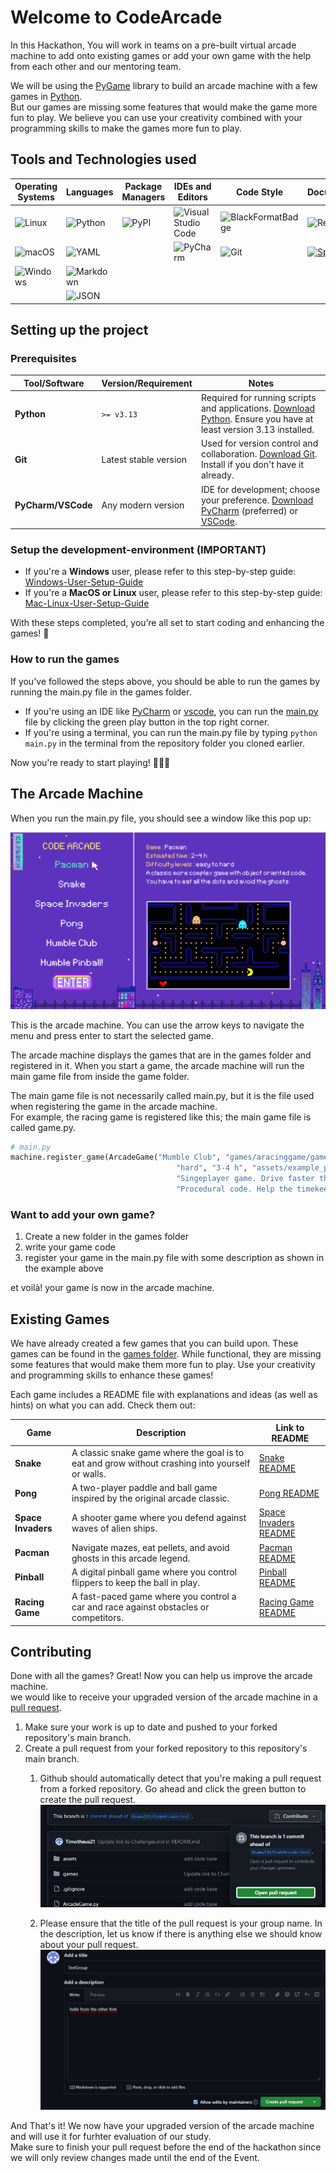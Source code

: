 # Welcome to CodeArcade

In this Hackathon, You will work in teams on a pre-built virtual arcade machine to add onto existing games or add your own game with the help from each other and our mentoring team.

We will be using the [PyGame](https://www.pygame.org) library to build an arcade machine with a few games in [Python](https://www.python.org). \
But our games are missing some features that would make the game more fun to play. We believe you can use your creativity combined with your programming skills to make the games more fun to play.

## Tools and Technologies used
<!-- _source:_ https://github.com/inttter/md-badges?tab=readme-ov-file# -->
| **Operating Systems** | **Languages** | **Package Managers** | **IDEs and Editors** | **Code Style** | **Documentation** |
|------------------------|---------------|-----------------------|----------------------|----------------|--|
| ![Linux](https://img.shields.io/badge/Linux-FCC624?logo=linux&logoColor=black) | ![Python](https://img.shields.io/badge/Python-3776AB?logo=python&logoColor=fff) | ![PyPI](https://img.shields.io/badge/PyPI-3775A9?logo=pypi&logoColor=fff) | ![Visual Studio Code](https://custom-icon-badges.demolab.com/badge/Visual%20Studio%20Code-0078d7.svg?logo=vsc&logoColor=white) | ![BlackFormatBadge](https://img.shields.io/badge/code%20style-black-000000.svg) | ![ReadMe](https://img.shields.io/badge/ReadMe-018EF5?logo=readme&logoColor=fff) |
| ![macOS](https://img.shields.io/badge/macOS-000000?logo=apple&logoColor=F0F0F0) | ![YAML](https://img.shields.io/badge/YAML-CB171E?logo=yaml&logoColor=fff) |                       | ![PyCharm](https://img.shields.io/badge/PyCharm-000?logo=pycharm&logoColor=fff) | ![Git](https://img.shields.io/badge/Git-F05032?logo=git&logoColor=fff) | [![Sphinx](https://img.shields.io/badge/Sphinx-000?logo=sphinx&logoColor=fff)](#) |
| ![Windows](https://custom-icon-badges.demolab.com/badge/Windows-0078D6?logo=windows11&logoColor=white) | ![Markdown](https://img.shields.io/badge/Markdown-%23000000.svg?logo=markdown&logoColor=white) |                       |                      |                |  |
|                        | ![JSON](https://img.shields.io/badge/JSON-000?logo=json&logoColor=fff) |                       |                      |                |  |

## Setting up the project
### Prerequisites

| Tool/Software      | Version/Requirement         | Notes                                                                                                            |
|---------------------|-----------------------------|------------------------------------------------------------------------------------------------------------------|
| **Python**         | `>= v3.13`                 | Required for running scripts and applications. [Download Python](https://www.python.org/downloads/). Ensure you have at least version 3.13 installed. |
| **Git**            | Latest stable version      | Used for version control and collaboration. [Download Git](https://git-scm.com/downloads). Install if you don't have it already. |
| **PyCharm/VSCode** | Any modern version          | IDE for development; choose your preference. [Download PyCharm](https://www.jetbrains.com/pycharm/) (preferred) or [VSCode](https://code.visualstudio.com/). |

### **Setup the development-environment (**IMPORTANT**)**

* If you're a **Windows** user, please refer to this step-by-step guide: [Windows-User-Setup-Guide](setup/Windows_Setup.md#setup-only-needed-once)
* If you're a **MacOS or Linux** user, please refer to this step-by-step guide: [Mac-Linux-User-Setup-Guide](setup/Mac_Linux_Setup.md#setup-only-needed-once)

With these steps completed, you’re all set to start coding and enhancing the games! 🎉


### How to run the games
If you've followed the steps above, you should be able to run the games by running the main.py file in the games folder.
- If you're using an IDE like [PyCharm](https://www.jetbrains.com/pycharm/) or [vscode](https://code.visualstudio.com/), you can run the [main.py](main.py) file by clicking the green play button in the top right corner.
- If you're using a terminal, you can run the main.py file by typing `python main.py` in the terminal from the repository folder you cloned earlier.

Now you're ready to start playing!  🎉🎉🎉

## The Arcade Machine
When you run the main.py file, you should see a window like this pop up:

![Arcade Machine](/assets/example_pictures/ArcadeMachine.png)

This is the arcade machine. You can use the arrow keys to navigate the menu and press enter to start the selected game.

The arcade machine displays the games that are in the games folder and registered in it. When you start a game, the arcade machine will run the main game file from inside the game folder.

The main game file is not necessarily called main.py, but it is the file used when registering the game in the arcade machine. \
For example, the racing game is registered like this; the main game file is called game.py.

```python
# main.py
machine.register_game(ArcadeGame("Mumble Club", "games/aracinggame/game.py",
                                     "hard", "3-4 h", "assets/example_pictures/racinggame.png",
                                     "Singeplayer game. Drive faster than your friends and become the master of the road!",
                                     "Procedural code. Help the timekeeper find his stolen watch by coding!"))
```

### Want to add your own game?
1. Create a new folder in the games folder
1. write your game code
1. register your game in the main.py file with some description as shown in the example above

et voilà! your game is now in the arcade machine.

## Existing Games
We have already created a few games that you can build upon. These games can be found in the [games folder](games). While functional, they are missing some features that would make them more fun to play. Use your creativity and programming skills to enhance these games!

Each game includes a README file with explanations and ideas (as well as hints) on what you can add. Check them out:

| Game             | Description                                                                                     | Link to README                              |
|-------------------|-----------------------------------------------------------------------------------------------|--------------------------------------------|
| **Snake**        | A classic snake game where the goal is to eat and grow without crashing into yourself or walls. | [Snake README](games/snake/README.md)      |
| **Pong**         | A two-player paddle and ball game inspired by the original arcade classic.                     | [Pong README](games/pong/README.md)        |
| **Space Invaders** | A shooter game where you defend against waves of alien ships.                                  | [Space Invaders README](games/space_invaders/README.md) |
| **Pacman**       | Navigate mazes, eat pellets, and avoid ghosts in this arcade legend.                           | [Pacman README](games/pacman/README.md)    |
| **Pinball**      | A digital pinball game where you control flippers to keep the ball in play.                    | [Pinball README](games/pinball/README.md)  |
| **Racing Game**  | A fast-paced game where you control a car and race against obstacles or competitors.           | [Racing Game README](games/aracinggame/README.md) |

## Contributing
Done with all the games? Great! Now you can help us improve the arcade machine. \
we would like to receive your upgraded version of the arcade machine in a [pull request](https://docs.github.com/en/get-started/quickstart/contributing-to-projects#making-a-pull-request).

1. Make sure your work is up to date and pushed to your forked repository's main branch.
1. Create a pull request from your forked repository to this repository's main branch.
    1. Github should automatically detect that you're making a pull request from a forked repository. Go ahead and click the green button to create the pull request.
    ![](assets/example_pictures/create_pull_request.webp)

    1. Please ensure that the title of the pull request is your group name. In the description, let us know if there is anything else we should know about your pull request.
    ![](assets/example_pictures/pull_request_title.webp)

And That's it! We now have your upgraded version of the arcade machine and will use it for furhter evaluation of our study.\
Make sure to finish your pull request before the end of the hackathon since we will only review changes made until the end of the Event.
